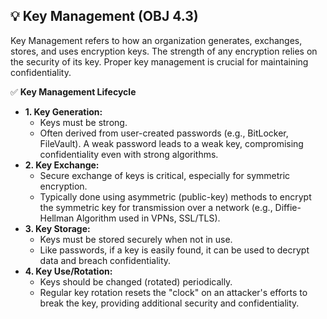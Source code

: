 ## 💡 Key Management (OBJ 4.3)

Key Management refers to how an organization generates, exchanges, stores, and uses encryption keys. The strength of any encryption relies on the security of its key. Proper key management is crucial for maintaining confidentiality.

✅ **Key Management Lifecycle**
- **1. Key Generation:**
  - Keys must be strong.
  - Often derived from user-created passwords (e.g., BitLocker, FileVault). A weak password leads to a weak key, compromising confidentiality even with strong algorithms.
- **2. Key Exchange:**
  - Secure exchange of keys is critical, especially for symmetric encryption.
  - Typically done using asymmetric (public-key) methods to encrypt the symmetric key for transmission over a network (e.g., Diffie-Hellman Algorithm used in VPNs, SSL/TLS).
- **3. Key Storage:**
  - Keys must be stored securely when not in use.
  - Like passwords, if a key is easily found, it can be used to decrypt data and breach confidentiality.
- **4. Key Use/Rotation:**
  - Keys should be changed (rotated) periodically.
  - Regular key rotation resets the "clock" on an attacker's efforts to break the key, providing additional security and confidentiality.